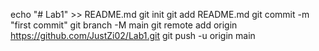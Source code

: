 echo "# Lab1" >> README.md
git init
git add README.md
git commit -m "first commit"
git branch -M main
git remote add origin https://github.com/JustZi02/Lab1.git
git push -u origin main
